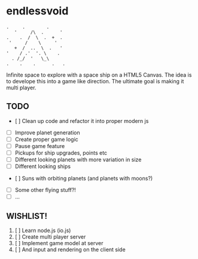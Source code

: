 # endlessvoid

    .     .        .    
       '     /\  .      '
    .    .  /  \  .  +  .
     '     /    \     '
       +  /  ..  \  .   '
    '    / .'  '. \    .
      . /_/  '   \_\
    .    .    .      .   .

Infinite space to explore with a space ship on a HTML5 Canvas.
The idea is to develope this into a game like direction.
The ultimate goal is making it multi player.


## TODO

* [ ] Clean up code and refactor it into proper modern js
* [ ] Improve planet generation
* [ ] Create proper game logic
* [ ] Pause game feature
* [ ] Pickups for ship upgrades, points etc
* [ ] Different looking planets with more variation in size
* [ ] Different looking ships
* [ ] Suns with orbiting planets (and planets with moons?)
* [ ] Some other flying stuff?!
* [ ] ...

## WISHLIST!
1. [ ] Learn node.js (io.js)
2. [ ] Create multi player server
3. [ ] Implement game model at server
4. [ ] And input and rendering on the client side